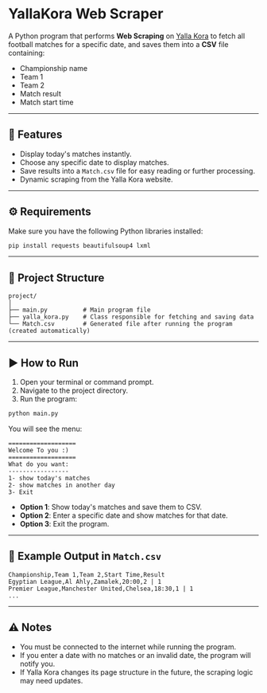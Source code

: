# YallaKora Web Scraper

A Python program that performs **Web Scraping** on [Yalla Kora](https://www.yallakora.com/) to fetch all football matches for a specific date, and saves them into a **CSV** file containing:
- Championship name
- Team 1
- Team 2
- Match result
- Match start time

---

## 📌 Features
- Display today's matches instantly.
- Choose any specific date to display matches.
- Save results into a `Match.csv` file for easy reading or further processing.
- Dynamic scraping from the Yalla Kora website.

---

## ⚙️ Requirements

Make sure you have the following Python libraries installed:

```bash
pip install requests beautifulsoup4 lxml
```

---

## 📂 Project Structure
```
project/
│
├── main.py          # Main program file
├── yalla_kora.py    # Class responsible for fetching and saving data
└── Match.csv        # Generated file after running the program (created automatically)
```

---

## ▶️ How to Run

1. Open your terminal or command prompt.  
2. Navigate to the project directory.  
3. Run the program:

```bash
python main.py
```

You will see the menu:

```
===================
Welcome To you :)
===================
What do you want: 
-----------------
1- show today's matches
2- show matches in another day
3- Exit 
```

- **Option 1**: Show today's matches and save them to CSV.  
- **Option 2**: Enter a specific date and show matches for that date.  
- **Option 3**: Exit the program.  

---

## 📄 Example Output in `Match.csv`
```csv
Championship,Team 1,Team 2,Start Time,Result
Egyptian League,Al Ahly,Zamalek,20:00,2 | 1
Premier League,Manchester United,Chelsea,18:30,1 | 1
...
```

---

## ⚠️ Notes
- You must be connected to the internet while running the program.  
- If you enter a date with no matches or an invalid date, the program will notify you.  
- If Yalla Kora changes its page structure in the future, the scraping logic may need updates.
